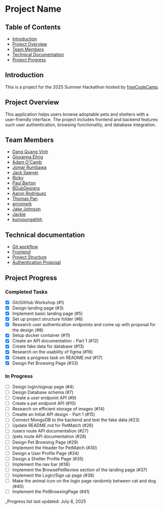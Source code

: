 # Project Name

## Table of Contents

- [Introduction](#introduction)
- [Project Overview](#project-overview)
- [Team Members](#team-members)
- [Technical Documentation](#technical-documentation)
- [Project Progress](#project-progress)

## Introduction

This is a project for the 2025 Summer Hackathon hosted by [freeCodeCamp](https://www.freecodecamp.org/).

## Project Overview

This application helps users browse adoptable pets and shelters with a user-friendly interface. The project includes frontend and backend features such user authentication, browsing functionality, and database integration.

## Team Members

- [Dang Quang Vinh](https://github.com/qvd808)
- [Giovanna Ehrig](https://github.com/uhohgio)
- [Adam O'Camb](https://github.com/adamocamb)
- [Jomar Rumbawa](https://github.com/jomarrumbawa)
- [Jack Sawyer](https://github.com/JackSawyerWATX)
- [Ricky](https://github.com/MinMyatMaung)
- [Paul Barton](https://github.com/paul-b-dev232)
- [BDubDesigns](https://github.com/BDubDesigns)
- [Aaron Rodriguez](https://github.com/melkyy)
- [Thomas Pan](https://github.com/thomas1424)
- [anromerk](https://github.com/anromerk)
- [Jake Johnson](https://github.com/JakeHaverOfCatz)
- [Jackie](https://github.com/jacqrocha)
- [kunyoungahhh](https://github.com/kunyoungahhh)

## Technical documentation

- [Git workflow](doc/git_workflow.md)
- [Frontend](./frontend/)
- [Project Structure](doc/projectStructure.md)
- [Authentication Proposal](doc/auth_proposal.md)

## Project Progress

### Completed Tasks

- [x] Git/GitHub Workshop (#1)
- [x] Design landing page (#3)
- [x] Implement basic landing page (#5)
- [x] Set up project structure folder (#6)
- [x] Research user authentication endpoints and come up with proposal for the design (#8)
- [x] Setup docker container (#11)
- [x] Create an API documentation - Part 1 (#12)
- [x] Create fake data for database (#13)
- [x] Research on the usability of figma (#16)
- [x] Create a progress task on README.md (#17)
- [x] Design Pet Browsing Page (#33)

### In Progress

- [ ] Design login/signup page (#4)
- [ ] Design Database schema (#7)
- [ ] Create a user endpoint API (#9)
- [ ] Create a pet endpoint API (#10)
- [ ] Research on efficient storage of images (#14)
- [ ] Creatte an Initial API design - Part 1 (#15)
- [ ] Connect MongoDB to the backend and test the fake data (#23)
- [ ] Update README.md for PetMatch (#26)
- [ ] /users route API documentation (#27)
- [ ] /pets route API documentation (#28)
- [ ] Design Pet Browsing Page (#29)
- [ ] Implement the Header for PetMatch (#30)
- [ ] Design a User Profile Page (#34)
- [ ] Design a Shelter Profile Page (#35)
- [ ] Implement the nav bar (#36)
- [ ] Implement the BrowsePetReview section of the landing page (#37)
- [ ] Implement the Login/Sign up page (#38)
- [ ] Make the animal icon on the login page randomly between cat and dog (#40)
- [ ] Implement the PetBrowsingPage (#41)

\_Progress list last updated: July 8, 2025

